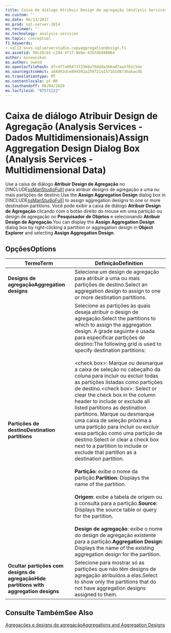 ```yaml
---
title: Caixa de diálogo Atribuir Design de agregação (Analysis Services-dados multidimensionais) | Microsoft Docs
ms.custom: ''
ms.date: 06/13/2017
ms.prod: sql-server-2014
ms.reviewer: ''
ms.technology: analysis-services
ms.topic: conceptual
f1_keywords:
- sql12.asvs.sqlserverstudio.copyaggregationdesign.f1
ms.assetid: 50c26cb1-c294-4f17-8b9e-435fdbd4806d
author: minewiskan
ms.author: owend
ms.openlocfilehash: dfc4f7a0847373360a79ddda366ad7aa3f02c5de
ms.sourcegitcommit: ad4d92dce894592a259721a1571b1d8736abacdb
ms.translationtype: MT
ms.contentlocale: pt-BR
ms.lasthandoff: 08/04/2020
ms.locfileid: "87571222"
---
```

# <a name="assign-aggregation-design-dialog-box-analysis-services---multidimensional-data"></a><span data-ttu-id="5daf8-102">Caixa de diálogo Atribuir Design de Agregação (Analysis Services - Dados Multidimensionais)</span><span class="sxs-lookup"><span data-stu-id="5daf8-102">Assign Aggregation Design Dialog Box (Analysis Services - Multidimensional Data)</span></span>
  <span data-ttu-id="5daf8-103">Use a caixa de diálogo **Atribuir Design de Agregação** no [!INCLUDE[ssManStudioFull](../includes/ssmanstudiofull-md.md)] para atribuir designs de agregação a uma ou mais partições de destino.</span><span class="sxs-lookup"><span data-stu-id="5daf8-103">Use the **Assign Aggregation Design** dialog box in [!INCLUDE[ssManStudioFull](../includes/ssmanstudiofull-md.md)] to assign aggregation designs to one or more destination partitions.</span></span> <span data-ttu-id="5daf8-104">Você pode exibir a caixa de diálogo **Atribuir Design de Agregação** clicando com o botão direito do mouse em uma partição ou design de agregação no **Pesquisador de Objetos** e selecionando **Atribuir Design de Agregação**.</span><span class="sxs-lookup"><span data-stu-id="5daf8-104">You can display the **Assign Aggregation Design** dialog box by right-clicking a partition or aggregation design in **Object Explorer** and selecting **Assign Aggregation Design**.</span></span>  
  
## <a name="options"></a><span data-ttu-id="5daf8-105">Opções</span><span class="sxs-lookup"><span data-stu-id="5daf8-105">Options</span></span>  
  
|<span data-ttu-id="5daf8-106">Termo</span><span class="sxs-lookup"><span data-stu-id="5daf8-106">Term</span></span>|<span data-ttu-id="5daf8-107">Definição</span><span class="sxs-lookup"><span data-stu-id="5daf8-107">Definition</span></span>|  
|----------|----------------|  
|<span data-ttu-id="5daf8-108">**Designs de agregação**</span><span class="sxs-lookup"><span data-stu-id="5daf8-108">**Aggregation designs**</span></span>|<span data-ttu-id="5daf8-109">Selecione um design de agregação para atribuir a uma ou mais partições de destino.</span><span class="sxs-lookup"><span data-stu-id="5daf8-109">Select an aggregation design to assign to one or more destination partitions.</span></span>|  
|<span data-ttu-id="5daf8-110">**Partições de destino**</span><span class="sxs-lookup"><span data-stu-id="5daf8-110">**Destination partitions**</span></span>|<span data-ttu-id="5daf8-111">Selecione as partições às quais deseja atribuir o design de agregação.</span><span class="sxs-lookup"><span data-stu-id="5daf8-111">Select the partitions to which to assign the aggregation design.</span></span> <span data-ttu-id="5daf8-112">A grade seguinte é usada para especificar partições de destino:</span><span class="sxs-lookup"><span data-stu-id="5daf8-112">The following grid is used to specify destination partitions:</span></span><br /><br /> <span data-ttu-id="5daf8-113">\<check box>: Marque ou desmarque a caixa de seleção no cabeçalho da coluna para incluir ou excluir todas as partições listadas como partições de destino.</span><span class="sxs-lookup"><span data-stu-id="5daf8-113">\<check box>: Select or clear the check box in the column header to include or exclude all listed partitions as destination partitions.</span></span> <span data-ttu-id="5daf8-114">Marque ou desmarque uma caixa de seleção próxima a uma partição para incluir ou excluir essa partição como uma partição de destino.</span><span class="sxs-lookup"><span data-stu-id="5daf8-114">Select or clear a check box next to a partition to include or exclude that partition as a destination partition.</span></span><br /><br /> <span data-ttu-id="5daf8-115">**Partição**: exibe o nome da partição.</span><span class="sxs-lookup"><span data-stu-id="5daf8-115">**Partition**: Displays the name of the partition.</span></span><br /><br /> <span data-ttu-id="5daf8-116">**Origem**: exibe a tabela de origem ou a consulta para a partição.</span><span class="sxs-lookup"><span data-stu-id="5daf8-116">**Source**: Displays the source table or query for the partition.</span></span><br /><br /> <span data-ttu-id="5daf8-117">**Design de agregação**: exibe o nome do design de agregação existente para a partição.</span><span class="sxs-lookup"><span data-stu-id="5daf8-117">**Aggregation Design**: Displays the name of the existing aggregation design for the partition.</span></span>|  
|<span data-ttu-id="5daf8-118">**Ocultar partições com designs de agregação**</span><span class="sxs-lookup"><span data-stu-id="5daf8-118">**Hide partitions with aggregation designs**</span></span>|<span data-ttu-id="5daf8-119">Selecione para mostrar só as partições que não têm designs de agregação atribuídos a elas.</span><span class="sxs-lookup"><span data-stu-id="5daf8-119">Select to show only the partitions that do not have aggregation designs assigned to them.</span></span>|  
  
## <a name="see-also"></a><span data-ttu-id="5daf8-120">Consulte Também</span><span class="sxs-lookup"><span data-stu-id="5daf8-120">See Also</span></span>  
 [<span data-ttu-id="5daf8-121">Agregações e designs de agregação</span><span class="sxs-lookup"><span data-stu-id="5daf8-121">Aggregations and Aggregation Designs</span></span>](multidimensional-models-olap-logical-cube-objects/aggregations-and-aggregation-designs.md)  
  
  
